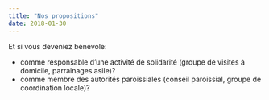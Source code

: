 ```yaml
---
title: "Nos propositions"
date: 2018-01-30
---
```


Et si vous deveniez bénévole:
- comme responsable d’une activité de solidarité (groupe de visites à domicile, parrainages asile)?
- comme membre des autorités paroissiales (conseil paroissial, groupe de coordination locale)?
